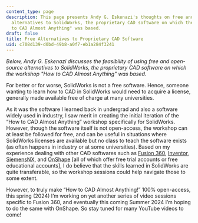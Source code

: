 ```yaml
---
content_type: page
description: This page presents Andy G. Eskenazi's thoughts on free and open-source
  alternatives to SolidWorks, the proprietary CAD software on which the workshop "How
  to CAD Almost Anything" was based.
draft: false
title: Free Alternatives to Proprietary CAD Software
uid: c708d139-d0bd-49b8-a0f7-eb1a284f3241
---
```

*Below, Andy G. Eskenazi discusses the feasibility of using free and open-source alternatives to SolidWorks, the proprietary CAD software on which the workshop "How to CAD Almost Anything" was based.*

For better or for worse, SolidWorks is not a free software. Hence, someone wanting to learn how to CAD in SolidWorks would need to acquire a license, generally made available free of charge at many universities.

As it was the software I learned back in undergrad and also a software widely used in industry, I saw merit in creating the initial iteration of the “How to CAD Almost Anything” workshop specifically for SolidWorks. However, though the software itself is not open-access, the workshop can at least be followed for free, and can be useful in situations where SolidWorks licenses are available but no class to teach the software exists (as often happens in industry or at some universities). Based on my experience dealing with other CAD softwares such as [Fusion 360](https://www.autodesk.com/products/fusion-360/overview?term=1-YEAR&tab=subscription), [Inventor](https://www.autodesk.com/products/inventor/free-trial?mktvar002=5659199|SEM|292754951|22909552031|kwd-11408290&utm_source=GGL&utm_medium=SEM&utm_campaign=GGL_D-M_Inventor_AMER_US_SL_SEM_BR_NEW_EX_0000_5659199&utm_id=5659199&utm_term=kwd-11408290&mkwid=s|pcrid|591195173695|pkw|autodesk%20inventor|pmt|b|pdv|c|slid||pgrid|22909552031|ptaid|kwd-11408290|pid|&utm_medium=cpc&utm_source=bing&utm_campaign=GGL_INVENTOR_US_BR_SEM_EXACT&utm_term=autodesk%20inventor&utm_content=s|pcrid|591195173695|pkw|autodesk%20inventor|pmt|b|pdv|c|slid||pgrid|22909552031|ptaid|kwd-11408290|&gad_source=1&gclid=CjwKCAjw5ImwBhBtEiwAFHDZx66QmuZP5wbll8yJTyOnwfv8PvJSW4zsSxz0Dn48vPrBEUX3Z2gFRRoCc3AQAvD_BwE&ef_id=ZQSx7wANWVmnhgBV:20240326123658:s), [SiemensNX](https://plm.sw.siemens.com/en-US/nx/cad-cam-software-trials/), and [OnShape](https://www.onshape.com/en/education/sign-up) \[all of which offer free trial accounts or free educational accounts\], I do believe that the skills learned in SolidWorks are quite transferable, so the workshop sessions could help navigate those to some extent.

However, to truly make “How to CAD Almost Anything!” 100% open-access, this spring (2024) I’m working on yet another series of video sessions specific to Fusion 360, and eventually this coming Summer 2024 I’m hoping to do the same with OnShape. So stay tuned for many YouTube videos to come!